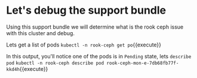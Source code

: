 # Let's debug the support bundle

Using this support bundle we will determine what is the rook ceph issue with this cluster and debug.

Lets get a list of pods
`kubectl -n rook-ceph get po`{{execute}}

In this output, you'll notice one of the pods is in `Pending` state, lets `describe pod`
`kubectl -n rook-ceph describe pod rook-ceph-mon-e-7db68fb77f-kkd4h`{{execute}}

